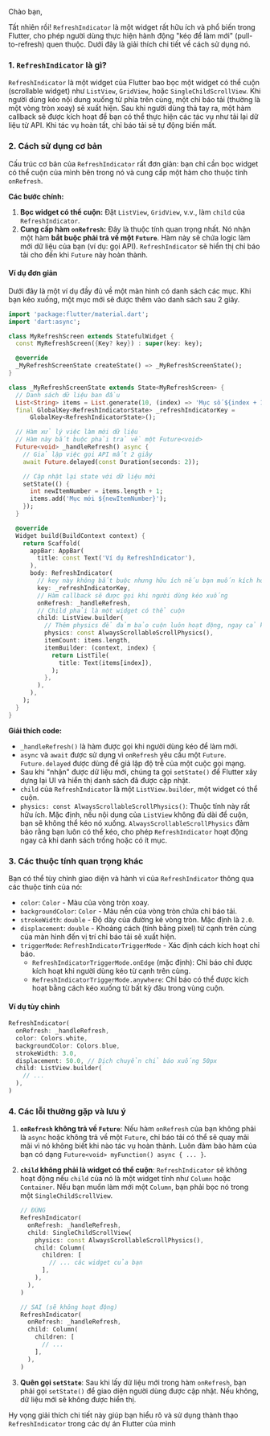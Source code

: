 Chào bạn,

Tất nhiên rồi! `RefreshIndicator` là một widget rất hữu ích và phổ biến trong Flutter, cho phép người dùng thực hiện hành động "kéo để làm mới" (pull-to-refresh) quen thuộc. Dưới đây là giải thích chi tiết về cách sử dụng nó.

### 1. `RefreshIndicator` là gì?

`RefreshIndicator` là một widget của Flutter bao bọc một widget có thể cuộn (scrollable widget) như `ListView`, `GridView`, hoặc `SingleChildScrollView`. Khi người dùng kéo nội dung xuống từ phía trên cùng, một chỉ báo tải (thường là một vòng tròn xoay) sẽ xuất hiện. Sau khi người dùng thả tay ra, một hàm callback sẽ được kích hoạt để bạn có thể thực hiện các tác vụ như tải lại dữ liệu từ API. Khi tác vụ hoàn tất, chỉ báo tải sẽ tự động biến mất.

### 2. Cách sử dụng cơ bản

Cấu trúc cơ bản của `RefreshIndicator` rất đơn giản: bạn chỉ cần bọc widget có thể cuộn của mình bên trong nó và cung cấp một hàm cho thuộc tính `onRefresh`.

**Các bước chính:**

1.  **Bọc widget có thể cuộn:** Đặt `ListView`, `GridView`, v.v., làm `child` của `RefreshIndicator`.
2.  **Cung cấp hàm `onRefresh`:** Đây là thuộc tính quan trọng nhất. Nó nhận một hàm **bắt buộc phải trả về một `Future`**. Hàm này sẽ chứa logic làm mới dữ liệu của bạn (ví dụ: gọi API). `RefreshIndicator` sẽ hiển thị chỉ báo tải cho đến khi `Future` này hoàn thành.

#### Ví dụ đơn giản

Dưới đây là một ví dụ đầy đủ về một màn hình có danh sách các mục. Khi bạn kéo xuống, một mục mới sẽ được thêm vào danh sách sau 2 giây.

```dart
import 'package:flutter/material.dart';
import 'dart:async';

class MyRefreshScreen extends StatefulWidget {
  const MyRefreshScreen({Key? key}) : super(key: key);

  @override
  _MyRefreshScreenState createState() => _MyRefreshScreenState();
}

class _MyRefreshScreenState extends State<MyRefreshScreen> {
  // Danh sách dữ liệu ban đầu
  List<String> items = List.generate(10, (index) => 'Mục số ${index + 1}');
  final GlobalKey<RefreshIndicatorState> _refreshIndicatorKey =
      GlobalKey<RefreshIndicatorState>();

  // Hàm xử lý việc làm mới dữ liệu
  // Hàm này bắt buộc phải trả về một Future<void>
  Future<void> _handleRefresh() async {
    // Giả lập việc gọi API mất 2 giây
    await Future.delayed(const Duration(seconds: 2));

    // Cập nhật lại state với dữ liệu mới
    setState(() {
      int newItemNumber = items.length + 1;
      items.add('Mục mới ${newItemNumber}');
    });
  }

  @override
  Widget build(BuildContext context) {
    return Scaffold(
      appBar: AppBar(
        title: const Text('Ví dụ RefreshIndicator'),
      ),
      body: RefreshIndicator(
        // key này không bắt buộc nhưng hữu ích nếu bạn muốn kích hoạt refresh từ code
        key: _refreshIndicatorKey,
        // Hàm callback sẽ được gọi khi người dùng kéo xuống
        onRefresh: _handleRefresh,
        // Child phải là một widget có thể cuộn
        child: ListView.builder(
          // Thêm physics để đảm bảo cuộn luôn hoạt động, ngay cả khi ít item
          physics: const AlwaysScrollableScrollPhysics(),
          itemCount: items.length,
          itemBuilder: (context, index) {
            return ListTile(
              title: Text(items[index]),
            );
          },
        ),
      ),
    );
  }
}
```

**Giải thích code:**

*   `_handleRefresh()` là hàm được gọi khi người dùng kéo để làm mới.
*   `async` và `await` được sử dụng vì `onRefresh` yêu cầu một `Future`. `Future.delayed` được dùng để giả lập độ trễ của một cuộc gọi mạng.
*   Sau khi "nhận" được dữ liệu mới, chúng ta gọi `setState()` để Flutter xây dựng lại UI và hiển thị danh sách đã được cập nhật.
*   `child` của `RefreshIndicator` là một `ListView.builder`, một widget có thể cuộn.
*   `physics: const AlwaysScrollableScrollPhysics()`: Thuộc tính này rất hữu ích. Mặc định, nếu nội dung của `ListView` không đủ dài để cuộn, bạn sẽ không thể kéo nó xuống. `AlwaysScrollableScrollPhysics` đảm bảo rằng bạn luôn có thể kéo, cho phép `RefreshIndicator` hoạt động ngay cả khi danh sách trống hoặc có ít mục.

### 3. Các thuộc tính quan trọng khác

Bạn có thể tùy chỉnh giao diện và hành vi của `RefreshIndicator` thông qua các thuộc tính của nó:

*   `color`: `Color` - Màu của vòng tròn xoay.
*   `backgroundColor`: `Color` - Màu nền của vòng tròn chứa chỉ báo tải.
*   `strokeWidth`: `double` - Độ dày của đường kẻ vòng tròn. Mặc định là `2.0`.
*   `displacement`: `double` - Khoảng cách (tính bằng pixel) từ cạnh trên cùng của màn hình đến vị trí chỉ báo tải sẽ xuất hiện.
*   `triggerMode`: `RefreshIndicatorTriggerMode` - Xác định cách kích hoạt chỉ báo.
    *   `RefreshIndicatorTriggerMode.onEdge` (mặc định): Chỉ báo chỉ được kích hoạt khi người dùng kéo từ cạnh trên cùng.
    *   `RefreshIndicatorTriggerMode.anywhere`: Chỉ báo có thể được kích hoạt bằng cách kéo xuống từ bất kỳ đâu trong vùng cuộn.

#### Ví dụ tùy chỉnh

```dart
RefreshIndicator(
  onRefresh: _handleRefresh,
  color: Colors.white,
  backgroundColor: Colors.blue,
  strokeWidth: 3.0,
  displacement: 50.0, // Dịch chuyển chỉ báo xuống 50px
  child: ListView.builder(
    // ...
  ),
)
```

### 4. Các lỗi thường gặp và lưu ý

1.  **`onRefresh` không trả về `Future`**: Nếu hàm `onRefresh` của bạn không phải là `async` hoặc không trả về một `Future`, chỉ báo tải có thể sẽ quay mãi mãi vì nó không biết khi nào tác vụ hoàn thành. Luôn đảm bảo hàm của bạn có dạng `Future<void> myFunction() async { ... }`.

2.  **`child` không phải là widget có thể cuộn**: `RefreshIndicator` sẽ không hoạt động nếu `child` của nó là một widget tĩnh như `Column` hoặc `Container`. Nếu bạn muốn làm mới một `Column`, bạn phải bọc nó trong một `SingleChildScrollView`.
    ```dart
    // ĐÚNG
    RefreshIndicator(
      onRefresh: _handleRefresh,
      child: SingleChildScrollView(
        physics: const AlwaysScrollableScrollPhysics(),
        child: Column(
          children: [
            // ... các widget của bạn
          ],
        ),
      ),
    )

    // SAI (sẽ không hoạt động)
    RefreshIndicator(
      onRefresh: _handleRefresh,
      child: Column(
        children: [
          // ...
        ],
      ),
    )
    ```

3.  **Quên gọi `setState`**: Sau khi lấy dữ liệu mới trong hàm `onRefresh`, bạn phải gọi `setState()` để giao diện người dùng được cập nhật. Nếu không, dữ liệu mới sẽ không được hiển thị.

Hy vọng giải thích chi tiết này giúp bạn hiểu rõ và sử dụng thành thạo `RefreshIndicator` trong các dự án Flutter của mình
